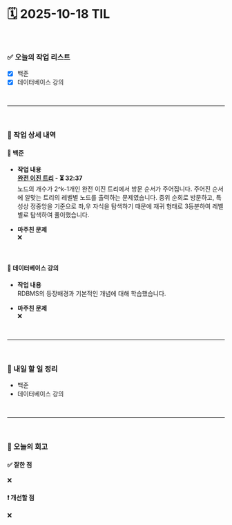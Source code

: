 # 🗓️ 2025-10-18 TIL

<br>

### ✅ 오늘의 작업 리스트  
- [x] 백준
- [x] 데이터베이스 강의

<br>

---

<br>

### 📌 작업 상세 내역  

#### 🔹 백준
- **작업 내용**<br>
**[완전 이진 트리](https://www.acmicpc.net/problem/9934) - ⏳ 32:37**<br>
노드의 개수가 2^k-1개인 완전 이진 트리에서 방문 순서가 주어집니다. 주어진 순서에 알맞는 트리의 레벨별 노드를 출력하는 문제였습니다. 중위 순회로 방문하고, 특성상 정중앙을 기준으로 좌,우 자식을 탐색하기 때문에 재귀 형태로 3등분하여 레벨별로 탐색하여 풀이했습니다.

- **마주친 문제**<br>
❌

<br>

#### 🔹 데이터베이스 강의
- **작업 내용**<br>
RDBMS의 등장배경과 기본적인 개념에 대해 학습했습니다.

- **마주친 문제**<br>
❌

<br>

---

<br>

### 🚀 내일 할 일 정리  

- 백준
- 데이터베이스 강의

<br>

---

<br>

### 🧐 오늘의 회고  

#### ✅ 잘한 점
❌

#### ❗ 개선할 점
❌

<br><br><br>